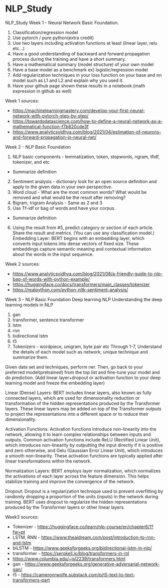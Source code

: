 # NLP_Study
NLP_Study
Week 1 - Neural Network Basic Foundation.
1. Classification/regression model
2. Use pytorch / pure python(extra credit)
3. Use two layers including activation functions at least (linear layer, relu etc…)
4. Have a good understanding of backward and forward propagation process during the training and have a short summary.
5. Have a mathematical summary (model structure) of your own model
6. Have a base model as a benchmark ex) logistic/regression model
7. Add regularization techniques in your loss function on your base and nn model such as L1 and L2 and explain why you used it.
8. Have your github page shown these results in a notebook.(math expression in github as well)

Week 1 sources:
- https://machinelearningmastery.com/develop-your-first-neural-network-with-pytorch-step-by-step/
- https://towardsdatascience.com/how-to-define-a-neural-network-as-a-mathematical-function-f7b820cde3f
- https://www.analyticsvidhya.com/blog/2021/04/estimation-of-neurons-and-forward-propagation-in-neural-net/


Week 2 - NLP Basic Foundation
1. NLP basic components - lemmatization, token, stopwords, ngram, tfidf, tokenizer, and etc
- Summarize definition
2. Sentiment analysis - dictionary look for an open source definition and apply to the given data in your own perspective.
3. Word cloud - What are the most common words? What would be removed and what would be the result after removing?
4. Bigram, trigram Analysis - Same as 2 and 3
5. Use Tf-idf or bag of words and have your corpus.
- Summarize definition
6. Using the result from #5, predict category or section of each article. Share the result and metrics. (You can use any classification model.)
Embedding Layer: BERT begins with an embedding layer, which converts input tokens into dense vectors of fixed size. These embeddings capture semantic meaning and contextual information about the words in the input sequence.

Week 2 sources:
- https://www.analyticsvidhya.com/blog/2021/08/a-friendly-guide-to-nlp-bag-of-words-with-python-example/
- https://huggingface.co/docs/transformers/main_classes/tokenizer
- https://realpython.com/python-nltk-sentiment-analysis/

Week 3 - NLP Basic Foundation
Deep learning NLP
Understanding the deep learning models in NLP
1. gan
2. transformer, sentence transformer
3. lstm
4. rnn
5. bidirectional lstm
6. t5
7. Tokenizers - wordpiece, unigram, byte pair etc
Through 1-7, Understand the details of each model such as network, unique technique and summarize them.

Given data set and techniques, perform ner. Then, go back to your preferred model(pretrained) from the top list and fine-tune your model and do prediction. (Add linear layer+dropout or activation function to your deep learning model and freeze the embedding layer)

Linear (Dense) Layers: BERT includes linear layers, also known as fully connected layers, which are used for dimensionality reduction or transformation of the hidden representations produced by the Transformer layers. These linear layers may be added on top of the Transformer outputs to project the representations into a different space or to reduce their dimensionality.

Activation Functions: Activation functions introduce non-linearity into the network, allowing it to learn complex relationships between inputs and outputs. Common activation functions include ReLU (Rectified Linear Unit), which introduces non-linearity by outputting the input directly if it is positive and zero otherwise, and Gelu (Gaussian Error Linear Unit), which introduces a smooth non-linearity. These activation functions are typically applied after linear transformations within the network.

Normalization Layers: BERT employs layer normalization, which normalizes the activations of each layer across the feature dimension. This helps stabilize training and improve the convergence of the network.

Dropout: Dropout is a regularization technique used to prevent overfitting by randomly dropping a proportion of the units (inputs) in the network during training. BERT uses dropout to regularize the hidden representations produced by the Transformer layers or other linear layers. 

Week3 sources:
- Tokenizer - https://huggingface.co/learn/nlp-course/en/chapter6/1?fw=pt
- LSTM, RNN - https://www.theaidream.com/post/introduction-to-rnn-and-lstm
- biLSTM - https://www.geeksforgeeks.org/bidirectional-lstm-in-nlp/
- transformer - https://serokell.io/blog/transformers-in-ml
- https://www.columbia.edu/~jsl2239/transformers.html
- gan - https://www.geeksforgeeks.org/generative-adversarial-network-gan/
- t5 - https://cameronrwolfe.substack.com/p/t5-text-to-text-transformers-part
